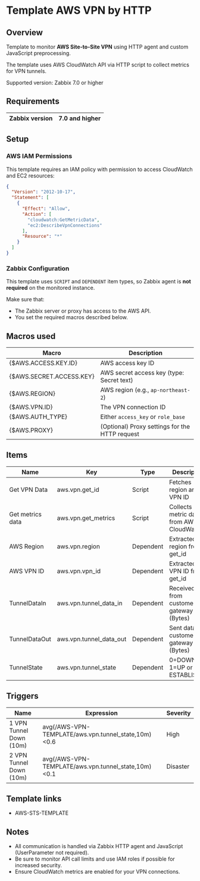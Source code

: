 # Template AWS VPN by HTTP

## Overview

Template to monitor **AWS Site-to-Site VPN** using HTTP agent and custom JavaScript preprocessing.

The template uses AWS CloudWatch API via HTTP script to collect metrics for VPN tunnels.

Supported version: Zabbix 7.0 or higher

## Requirements

| Zabbix version | 7.0 and higher |
|----------------|----------------|

## Setup

### AWS IAM Permissions

This template requires an IAM policy with permission to access CloudWatch and EC2 resources:

```json
{
  "Version": "2012-10-17",
  "Statement": [
    {
      "Effect": "Allow",
      "Action": [
        "cloudwatch:GetMetricData",
        "ec2:DescribeVpnConnections"
      ],
      "Resource": "*"
    }
  ]
}
```

### Zabbix Configuration

This template uses `SCRIPT` and `DEPENDENT` item types, so Zabbix agent is **not required** on the monitored instance.

Make sure that:
- The Zabbix server or proxy has access to the AWS API.
- You set the required macros described below.

## Macros used

| Macro                       | Description                                                                 |
|----------------------------|-----------------------------------------------------------------------------|
| {$AWS.ACCESS.KEY.ID}       | AWS access key ID                                                           |
| {$AWS.SECRET.ACCESS.KEY}   | AWS secret access key (type: Secret text)                                   |
| {$AWS.REGION}              | AWS region (e.g., `ap-northeast-2`)                                         |
| {$AWS.VPN.ID}              | The VPN connection ID                                                       |
| {$AWS.AUTH_TYPE}           | Either `access_key` or `role_base`                                          |
| {$AWS.PROXY}               | (Optional) Proxy settings for the HTTP request                              |

## Items

| Name                | Key                       | Type       | Description |
|---------------------|---------------------------|------------|-------------|
| Get VPN Data        | aws.vpn.get_id            | Script     | Fetches region and VPN ID |
| Get metrics data    | aws.vpn.get_metrics       | Script     | Collects metric data from AWS CloudWatch |
| AWS Region          | aws.vpn.region            | Dependent  | Extracted region from get_id |
| AWS VPN ID          | aws.vpn.vpn_id            | Dependent  | Extracted VPN ID from get_id |
| TunnelDataIn        | aws.vpn.tunnel_data_in    | Dependent  | Received data from customer gateway (Bytes) |
| TunnelDataOut       | aws.vpn.tunnel_data_out   | Dependent  | Sent data to customer gateway (Bytes) |
| TunnelState         | aws.vpn.tunnel_state      | Dependent  | 0=DOWN, 1=UP or ESTABLISHED |

## Triggers

| Name                      | Expression                                            | Severity  |
|---------------------------|--------------------------------------------------------|-----------|
| 1 VPN Tunnel Down (10m)   | avg(/AWS-VPN-TEMPLATE/aws.vpn.tunnel_state,10m)<0.6   | High      |
| 2 VPN Tunnel Down (10m)   | avg(/AWS-VPN-TEMPLATE/aws.vpn.tunnel_state,10m)<0.1   | Disaster  |

## Template links

- AWS-STS-TEMPLATE

## Notes

- All communication is handled via Zabbix HTTP agent and JavaScript (UserParameter not required).
- Be sure to monitor API call limits and use IAM roles if possible for increased security.
- Ensure CloudWatch metrics are enabled for your VPN connections.
